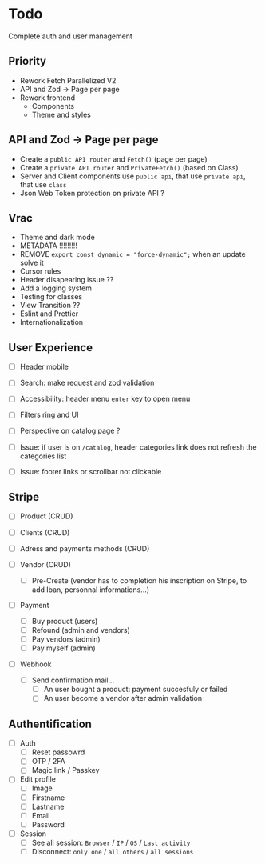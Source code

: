 # Todo

Complete auth and user management

## Priority

- Rework Fetch Parallelized V2
- API and Zod -> Page per page
- Rework frontend
    - Components
    - Theme and styles

## API and Zod -> Page per page

- Create a `public API router` and `Fetch()` (page per page)
- Create a `private API router` and `PrivateFetch()` (based on Class)
- Server and Client components use `public api`, that use `private api`, that use `class`
- Json Web Token protection on private API ?

## Vrac

- Theme and dark mode
- METADATA !!!!!!!!!
- REMOVE `export const dynamic = "force-dynamic";` when an update solve it
- Cursor rules
- Header disapearing issue ??
- Add a logging system
- Testing for classes
- View Transition ??
- Eslint and Prettier
- Internationalization

## User Experience

- [ ] Header mobile
- [ ] Search: make request and zod validation
- [ ] Accessibility: header menu `enter` key to open menu
- [ ] Filters ring and UI
- [ ] Perspective on catalog page ?

- [ ] Issue: if user is on `/catalog`, header categories link does not refresh the categories list
- [ ] Issue: footer links or scrollbar not clickable

## Stripe

- [ ] Product (CRUD)
- [ ] Clients (CRUD)
- [ ] Adress and payments methods (CRUD)

- [ ] Vendor (CRUD)
    - [ ] Pre-Create (vendor has to completion his inscription on Stripe, to add Iban, personnal informations...)

- [ ] Payment
    - [ ] Buy product (users)
    - [ ] Refound (admin and vendors)
    - [ ] Pay vendors (admin)
    - [ ] Pay myself (admin)

- [ ] Webhook
    - [ ] Send confirmation mail...
      - [ ] An user bought a product: payment succesfuly or failed
      - [ ] An user become a vendor after admin validation

## Authentification

- [ ] Auth
    - [ ] Reset passowrd
    - [ ] OTP / 2FA
    - [ ] Magic link / Passkey

- [ ] Edit profile
    - [ ] Image
    - [ ] Firstname
    - [ ] Lastname
    - [ ] Email
    - [ ] Password

- [ ] Session
    - [ ] See all session: `Browser` / `IP` / `OS` / `Last activity`
    - [ ] Disconnect: `only one` / `all others` / `all sessions`
